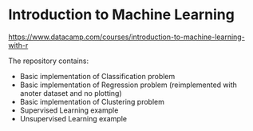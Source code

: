 # Introduction to Machine Learning
https://www.datacamp.com/courses/introduction-to-machine-learning-with-r

The repository contains:
- Basic implementation of Classification problem
- Basic implementation of Regression problem (reimplemented with anoter dataset
  and no plotting)
- Basic implementation of Clustering problem
- Supervised Learning example
- Unsupervised Learning example
